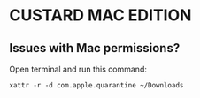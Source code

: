 # CUSTARD MAC EDITION 

## Issues with Mac permissions?

Open terminal and run this command: 

``` 
xattr -r -d com.apple.quarantine ~/Downloads
``` 
